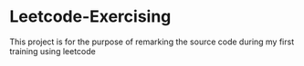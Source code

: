 # Leetcode-Exercising
This project is for the purpose of remarking the source code during my first training using leetcode
